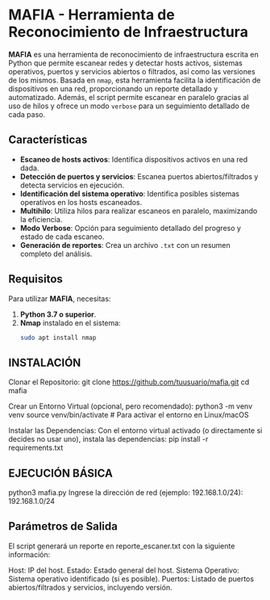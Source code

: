# MAFIA - Herramienta de Reconocimiento de Infraestructura

**MAFIA** es una herramienta de reconocimiento de infraestructura escrita en Python que permite escanear redes y detectar hosts activos, sistemas operativos, puertos y servicios abiertos o filtrados, así como las versiones de los mismos. Basada en `nmap`, esta herramienta facilita la identificación de dispositivos en una red, proporcionando un reporte detallado y automatizado. Además, el script permite escanear en paralelo gracias al uso de hilos y ofrece un modo `verbose` para un seguimiento detallado de cada paso.

## Características

- **Escaneo de hosts activos**: Identifica dispositivos activos en una red dada.
- **Detección de puertos y servicios**: Escanea puertos abiertos/filtrados y detecta servicios en ejecución.
- **Identificación del sistema operativo**: Identifica posibles sistemas operativos en los hosts escaneados.
- **Multihilo**: Utiliza hilos para realizar escaneos en paralelo, maximizando la eficiencia.
- **Modo Verbose**: Opción para seguimiento detallado del progreso y estado de cada escaneo.
- **Generación de reportes**: Crea un archivo `.txt` con un resumen completo del análisis.

## Requisitos

Para utilizar **MAFIA**, necesitas:

1. **Python 3.7 o superior**.
2. **Nmap** instalado en el sistema:
   ```bash
   sudo apt install nmap

## INSTALACIÓN
Clonar el Repositorio:
git clone https://github.com/tuusuario/mafia.git
cd mafia

Crear un Entorno Virtual (opcional, pero recomendado):
python3 -m venv venv
source venv/bin/activate  # Para activar el entorno en Linux/macOS

Instalar las Dependencias: Con el entorno virtual activado (o directamente si decides no usar uno), instala las dependencias:
pip install -r requirements.txt

## EJECUCIÓN BÁSICA
python3 mafia.py
Ingrese la dirección de red (ejemplo: 192.168.1.0/24): 192.168.1.0/24

## Parámetros de Salida
El script generará un reporte en reporte_escaner.txt con la siguiente información:

Host: IP del host.
Estado: Estado general del host.
Sistema Operativo: Sistema operativo identificado (si es posible).
Puertos: Listado de puertos abiertos/filtrados y servicios, incluyendo versión.


